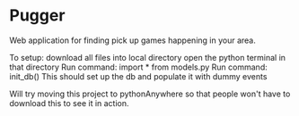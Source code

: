 Pugger
======

Web application for finding pick up games happening in your area.

To setup:
download all files into local directory
open the python terminal in that directory
Run command: import * from models.py
Run command: init_db()
This should set up the db and populate it with dummy events

Will try moving this project to pythonAnywhere so that people won't have to download this to see it in action.
